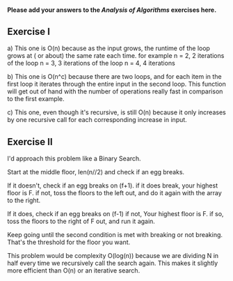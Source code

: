 #### Please add your answers to the ***Analysis of  Algorithms*** exercises here.

## Exercise I

a) This one is O(n) because as the input grows, the runtime of the loop grows at ( or about) the same rate each time.
    for example n = 2, 2 iterations of the loop
    n = 3, 3 iterations of the loop
    n = 4, 4 iterations

b) This one is O(n^c) because there are two loops, and for each item in the first loop it iterates through the entire input in the second loop. This function will get out of hand with the number of operations really fast in comparison to the first example.

c) This one, even though it's recursive, is still O(n) because it only increases by one recursive call for each corresponding increase in input.

## Exercise II

I'd approach this problem like a Binary Search.

Start at the middle floor, len(n//2) and check if an egg breaks. 

  If it doesn't, check if an egg breaks on (f+1).
    if it does break, your highest floor is F.
    if not, toss the floors to the left out, and do it again with the array to the right.
  
  If it does, check if an egg breaks on (f-1) 
    if not, Your highest floor is F.
    if so, toss the floors to the right of F out, and run it again.

Keep going until the second condition is met with breaking or not breaking. That's the threshold for the floor you want.

This problem would be complexity O(log(n)) because we are dividing N in half every time we recursively call the search again. This makes it slightly more efficient than O(n) or an iterative search.